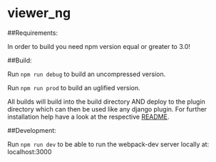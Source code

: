 # viewer_ng

##Requirements:

In order to build you need npm version equal or greater to 3.0!

##Build:

Run ```npm run debug``` to build an uncompressed version.

Run ```npm run prod``` to build an uglified version.

All builds will build into the build directory AND deploy to the plugin directory
which can then be used like any django plugin.
For further installation help have a look at the respective [README](plugin/viewer-ng/README.md).

##Development:

Run ```npm run dev``` to be able to run the webpack-dev server locally at:
localhost:3000
